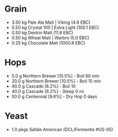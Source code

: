 # Grain
* 3.50 kg	Pale Ale Malt | Viking (4.9 EBC)
* 0.50 kg	Crystal 100 | Extra Light (100.1 EBC)
* 0.50 kg	Dextrin Malt (11.8 EBC)
* 0.50 kg	Wheat Malt | Warbro (5.0 EBC)
* 0.25 kg	Chocolate Malt (1000.8 EBC)
# Hops
* 5.0 g	Northern Brewer [10.5%] - Boil 60 min  
* 20.0 g	Northern Brewer [10.5%] - Boil 15 min  
* 40.0 g	Cascade [8.2%] - Boil 10  
* 40.0 g	Cascade [8.2%] - Steep 0 mi  
* 50.0 g	Centennial [9.6%] - Dry Hop 0 days
# Yeast
* 1.0 pkgs	Safale American (DCL/Fermentis #US-05)
